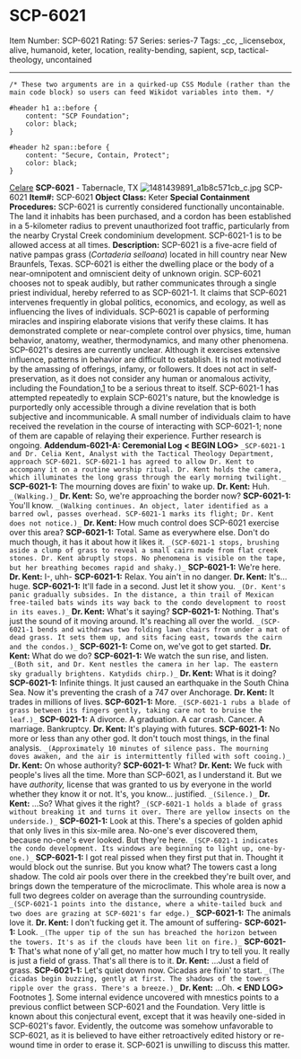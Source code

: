 # SCP-6021
Item Number: SCP-6021
Rating: 57
Series: series-7
Tags: _cc, _licensebox, alive, humanoid, keter, location, reality-bending, sapient, scp, tactical-theology, uncontained

---

    /* These two arguments are in a quirked-up CSS Module (rather than the main code block) so users can feed Wikidot variables into them. */
     
    #header h1 a::before {
        content: "SCP Foundation";
        color: black;
    }
     
    #header h2 span::before {
        content: "Secure, Contain, Protect";
        color: black;
    }
[Celare](javascript:;)
**SCP-6021** \- Tabernacle, TX
![1481439891_a1b8c571cb_c.jpg](https://scp-wiki.wikidot.com/local--files/scp-6021/1481439891_a1b8c571cb_c.jpg)
SCP-6021
**Item#:** SCP-6021
**Object Class:** Keter
**Special Containment Procedures:** SCP-6021 is currently considered functionally uncontainable. The land it inhabits has been purchased, and a cordon has been established in a 5-kilometer radius to prevent unauthorized foot traffic, particularly from the nearby Crystal Creek condominium development. SCP-6021-1 is to be allowed access at all times.
**Description:** SCP-6021 is a five-acre field of native pampas grass (_Cortaderia selloana_) located in hill country near New Braunfels, Texas. SCP-6021 is either the dwelling place or the body of a near-omnipotent and omniscient deity of unknown origin.
SCP-6021 chooses not to speak audibly, but rather communicates through a single priest individual, hereby referred to as SCP-6021-1. It claims that SCP-6021 intervenes frequently in global politics, economics, and ecology, as well as influencing the lives of individuals. SCP-6021 is capable of performing miracles and inspiring elaborate visions that verify these claims. It has demonstrated complete or near-complete control over physics, time, human behavior, anatomy, weather, thermodynamics, and many other phenomena.
SCP-6021's desires are currently unclear. Although it exercises extensive influence, patterns in behavior are difficult to establish. It is not motivated by the amassing of offerings, infamy, or followers. It does not act in self-preservation, as it does not consider any human or anomalous activity, including the Foundation,[1](javascript:;) to be a serious threat to itself.
SCP-6021-1 has attempted repeatedly to explain SCP-6021's nature, but the knowledge is purportedly only accessible through a divine revelation that is both subjective and incommunicable. A small number of individuals claim to have received the revelation in the course of interacting with SCP-6021-1; none of them are capable of relaying their experience.
Further research is ongoing.
**Addendum-6021-A: Ceremonial Log**
**< BEGIN LOG>**
`_SCP-6021-1 and Dr. Celia Kent, Analyst with the Tactical Theology Department, approach SCP-6021. SCP-6021-1 has agreed to allow Dr. Kent to accompany it on a routine worship ritual. Dr. Kent holds the camera, which illuminates the long grass through the early morning twilight._`
**SCP-6021-1:** The mourning doves are fixin' to wake up.
**Dr. Kent:** Huh.
`_(Walking.)_`
**Dr. Kent:** So, we're approaching the border now?
**SCP-6021-1:** You'll know.
`_(Walking continues. An object, later identified as a barred owl, passes overhead. SCP-6021-1 marks its flight; Dr. Kent does not notice.)_`
**Dr. Kent:** How much control does SCP-6021 exercise over this area?
**SCP-6021-1:** Total. Same as everywhere else. Don't do much though, it has it about how it likes it.
`_(SCP-6021-1 stops, brushing aside a clump of grass to reveal a small cairn made from flat creek stones. Dr. Kent abruptly stops. No phenomena is visible on the tape, but her breathing becomes rapid and shaky.)_`
**SCP-6021-1:** We're here.
**Dr. Kent:** I-, uhh-
**SCP-6021-1:** Relax. You ain't in no danger.
**Dr. Kent:** It's… huge.
**SCP-6021-1:** It'll fade in a second. Just let it show you.
`_(Dr. Kent's panic gradually subsides. In the distance, a thin trail of Mexican free-tailed bats winds its way back to the condo development to roost in its eaves.)_`
**Dr. Kent:** What's it saying?
**SCP-6021-1:** Nothing. That's just the sound of it moving around. It's reaching all over the world.
`_(SCP-6021-1 bends and withdraws two folding lawn chairs from under a mat of dead grass. It sets them up, and sits facing east, towards the cairn and the condos.)_`
**SCP-6021-1:** Come on, we've got to get started.
**Dr. Kent:** What do we do?
**SCP-6021-1:** We watch the sun rise, and listen.
`_(Both sit, and Dr. Kent nestles the camera in her lap. The eastern sky gradually brightens. Katydids chirp.)_`
**Dr. Kent:** What is it doing?
**SCP-6021-1:** Infinite things. It just caused an earthquake in the South China Sea. Now it's preventing the crash of a 747 over Anchorage.
**Dr. Kent:** It trades in millions of lives.
**SCP-6021-1:** More.
`_(SCP-6021-1 rubs a blade of grass between its fingers gently, taking care not to bruise the leaf.)_`
**SCP-6021-1:** A divorce. A graduation. A car crash. Cancer. A marriage. Bankruptcy.
**Dr. Kent:** It's playing with futures.
**SCP-6021-1:** No more or less than any other god. It don't touch most things, in the final analysis.
`_(Approximately 10 minutes of silence pass. The mourning doves awaken, and the air is intermittently filled with soft cooing.)_`
**Dr. Kent:** On whose authority?
**SCP-6021-1:** What?
**Dr. Kent:** We fuck with people's lives all the time. More than SCP-6021, as I understand it. But we have _authority,_ license that was granted to us by everyone in the world whether they know it or not. It's, you know… justified.
`_(Silence.)_`
**Dr. Kent:** …So? What gives it the right?
`_(SCP-6021-1 holds a blade of grass without breaking it and turns it over. There are yellow insects on the underside.)_`
**SCP-6021-1:** Look at this. There's a species of golden aphid that only lives in this six-mile area. No-one's ever discovered them, because no-one's ever looked. But they're here.
`_(SCP-6021-1 indicates the condo development. Its windows are beginning to light up, one-by-one.)_`
**SCP-6021-1:** I got real pissed when they first put that in. Thought it would block out the sunrise. But you know what? The towers cast a long shadow. The cold air pools over there in the creekbed they're built over, and brings down the temperature of the microclimate. This whole area is now a full two degrees colder on average than the surrounding countryside.
`_(SCP-6021-1 points into the distance, where a white-tailed buck and two does are grazing at SCP-6021's far edge.)_`
**SCP-6021-1:** The animals love it.
**Dr. Kent:** I don't fucking get it. The amount of suffering-
**SCP-6021-1:** Look.
`_(The upper tip of the sun has breached the horizon between the towers. It's as if the clouds have been lit on fire.)_`
**SCP-6021-1:** That's what none of y'all get, no matter how much I try to tell you. It really is just a field of grass. That's all there is to it.
**Dr. Kent:** …Just a field of grass.
**SCP-6021-1:** Let's quiet down now. Cicadas are fixin' to start.
`_(The cicadas begin buzzing, gently at first. The shadows of the towers ripple over the grass. There's a breeze.)_`
**Dr. Kent:** …Oh.
**< END LOG>**
Footnotes
[1](javascript:;). Some internal evidence uncovered with mnestics points to a previous conflict between SCP-6021 and the Foundation. Very little is known about this conjectural event, except that it was heavily one-sided in SCP-6021's favor. Evidently, the outcome was somehow unfavorable to SCP-6021, as it is believed to have either retroactively edited history or re-wound time in order to erase it. SCP-6021 is unwilling to discuss this matter.